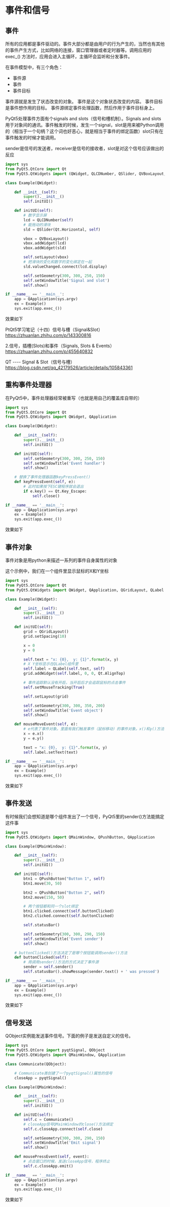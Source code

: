 # 事件和信号

## 事件

所有的应用都是事件驱动的。事件大部分都是由用户的行为产生的，当然也有其他的事件产生方式，比如网络的连接，窗口管理器或者定时器等。调用应用的 exec_() 方法时，应用会进入主循环，主循环会监听和分发事件。

在事件模型中，有三个角色：
- 事件源
- 事件
- 事件目标

事件源就是发生了状态改变的对象。
事件是这个对象状态改变的内容。
事件目标是事件想作用的目标。
事件源绑定事件处理函数，然后作用于事件目标身上。

PyQt5处理事件方面有个signals and slots（信号和槽机制）。Signals and slots用于对象间的通讯。事件触发的时候，发生一个signal，slot是用来被Python调用的（相当于一个句柄？这个词也好恶心，就是相当于事件的绑定函数）slot只有在事件触发的时候才能调用。


sender是信号的发送者，receiver是信号的接收者，slot是对这个信号应该做出的反应

```py
import sys
from PyQt5.QtCore import Qt
from PyQt5.QtWidgets import (QWidget, QLCDNumber, QSlider, QVBoxLayout, QApplication)

class Example(QWidget):

    def __init__(self):
        super().__init__()
        self.initUI()

    def initUI(self):
        # 数字显示屏
        lcd = QLCDNumber(self)
        # 能拖动的滑块
        sld = QSlider(Qt.Horizontal, self)

        vbox = QVBoxLayout()
        vbox.addWidget(lcd)
        vbox.addWidget(sld)

        self.setLayout(vbox)
        # 把滑块的变化和数字的变化绑定在一起
        sld.valueChanged.connect(lcd.display)

        self.setGeometry(300, 300, 250, 150)
        self.setWindowTitle('Signal and slot')
        self.show()

if __name__ == '__main__':
    app = QApplication(sys.argv)
    ex = Example()
    sys.exit(app.exec_())
```

效果如下

PtQt5学习笔记（十四）信号与槽（Signal&Slot）
https://zhuanlan.zhihu.com/p/143300816

2.信号，插槽(Slots)和事件（Signals, Slots & Events）
https://zhuanlan.zhihu.com/p/455640832

QT ---- Signal & Slot（信号与槽）
https://blog.csdn.net/qq_42179526/article/details/105843361


## 重构事件处理器

在PyQt5中，事件处理器经常被重写（也就是用自己的覆盖库自带的）

```py
import sys
from PyQt5.QtCore import Qt
from PyQt5.QtWidgets import QWidget, QApplication

class Example(QWidget):

    def __init__(self):
        super().__init__()
        self.initUI()

    def initUI(self):      
        self.setGeometry(300, 300, 250, 150)
        self.setWindowTitle('Event handler')
        self.show()

    # 替换了事件处理器函数keyPressEvent()
    def keyPressEvent(self, e):
        # 此时如果按下ESC键程序就会退出
        if e.key() == Qt.Key_Escape:
            self.close()

if __name__ == '__main__':
    app = QApplication(sys.argv)
    ex = Example()
    sys.exit(app.exec_())
```

效果如下


## 事件对象

事件对象是用python来描述一系列的事件自身属性的对象


这个示例中，我们在一个组件里显示鼠标的X和Y坐标
```py
import sys
from PyQt5.QtCore import Qt
from PyQt5.QtWidgets import QWidget, QApplication, QGridLayout, QLabel

class Example(QWidget):

    def __init__(self):
        super().__init__()
        self.initUI()

    def initUI(self):      
        grid = QGridLayout()
        grid.setSpacing(10)

        x = 0
        y = 0

        self.text = "x: {0},  y: {1}".format(x, y)
        # X Y坐标显示在QLabel组件里
        self.label = QLabel(self.text, self)
        grid.addWidget(self.label, 0, 0, Qt.AlignTop)

        # 事件追踪默认没有开启，当开启后才会追踪鼠标的点击事件
        self.setMouseTracking(True)

        self.setLayout(grid)

        self.setGeometry(300, 300, 350, 200)
        self.setWindowTitle('Event object')
        self.show()

    def mouseMoveEvent(self, e):
        # e代表了事件对象。里面有我们触发事件（鼠标移动）的事件对象。x()和y()方法得到鼠标的x和y坐标点，然后拼成字符串输出到QLabel组件里
        x = e.x()
        y = e.y()

        text = "x: {0},  y: {1}".format(x, y)
        self.label.setText(text)

if __name__ == '__main__':
    app = QApplication(sys.argv)
    ex = Example()
    sys.exit(app.exec_())
```

效果如下


## 事件发送

有时候我们会想知道是哪个组件发出了一个信号，PyQt5里的sender()方法能搞定这件事

```py
import sys
from PyQt5.QtWidgets import QMainWindow, QPushButton, QApplication

class Example(QMainWindow):

    def __init__(self):
        super().__init__()
        self.initUI()

    def initUI(self):      
        btn1 = QPushButton("Button 1", self)
        btn1.move(30, 50)

        btn2 = QPushButton("Button 2", self)
        btn2.move(150, 50)

        # 两个按钮都和同一个slot绑定
        btn1.clicked.connect(self.buttonClicked)            
        btn2.clicked.connect(self.buttonClicked)

        self.statusBar()

        self.setGeometry(300, 300, 290, 150)
        self.setWindowTitle('Event sender')
        self.show()

    # buttonClicked()方法决定了是哪个按钮能调用sender()方法
    def buttonClicked(self):
        # 用调用sender()方法的方式决定了事件源
        sender = self.sender()
        self.statusBar().showMessage(sender.text() + ' was pressed')

if __name__ == '__main__':
    app = QApplication(sys.argv)
    ex = Example()
    sys.exit(app.exec_())
```

效果如下


## 信号发送

QObject实例能发送事件信号。下面的例子是发送自定义的信号。

```py
import sys
from PyQt5.QtCore import pyqtSignal, QObject
from PyQt5.QtWidgets import QMainWindow, QApplication

class Communicate(QObject):

    # Communicate类创建了一个pyqtSignal()属性的信号
    closeApp = pyqtSignal() 

class Example(QMainWindow):

    def __init__(self):
        super().__init__()
        self.initUI()

    def initUI(self):      
        self.c = Communicate()
        # closeApp信号QMainWindow的close()方法绑定
        self.c.closeApp.connect(self.close)       

        self.setGeometry(300, 300, 290, 150)
        self.setWindowTitle('Emit signal')
        self.show()

    def mousePressEvent(self, event):
        # 点击窗口的时候，发送closeApp信号，程序终止
        self.c.closeApp.emit()

if __name__ == '__main__':
    app = QApplication(sys.argv)
    ex = Example()
    sys.exit(app.exec_())
```

效果如下

